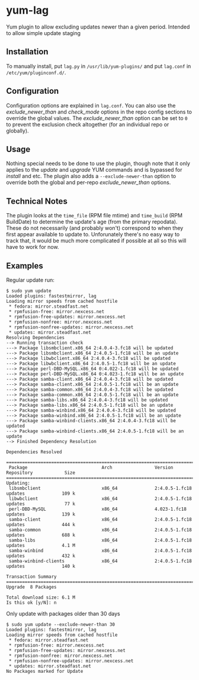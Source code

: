 yum-lag
=======

Yum plugin to allow excluding updates newer than a given period. Intended to
allow simple update staging

## Installation

To manually install, put `lag.py` in `/usr/lib/yum-plugins/` and put `lag.conf`
in `/etc/yum/pluginconf.d/`.

## Configuration

Configuration options are explained in `lag.conf`. You can also use the
*exclude_newer_than* and *check_mode* options in the repo config sections to
override the global values. The *exclude_newer_than* option can be set to `0`
to prevent the exclusion check altogether (for an individual repo or globally).

## Usage

Nothing special needs to be done to use the plugin, though note that it only
applies to the *update* and *upgrade* YUM commands and is bypassed for *install*
and etc. The plugin also adds a `--exclude-newer-than` option to override both
the global and per-repo *exclude_newer_than* options.

## Technical Notes

The plugin looks at the `time_file` (RPM file mtime) and `time_build` (RPM
BuildDate) to determine the update's age (from the primary repodata). These do
not necessarily (and probably won't) correspond to when they first appear
available to update to. Unforunately there's no easy way to track that, it would
be much more complicated if possible at all so this will have to work for now.

## Examples

Regular update run:
~~~~
$ sudo yum update
Loaded plugins: fastestmirror, lag
Loading mirror speeds from cached hostfile
 * fedora: mirror.steadfast.net
 * rpmfusion-free: mirror.nexcess.net
 * rpmfusion-free-updates: mirror.nexcess.net
 * rpmfusion-nonfree: mirror.nexcess.net
 * rpmfusion-nonfree-updates: mirror.nexcess.net
 * updates: mirror.steadfast.net
Resolving Dependencies
--> Running transaction check
---> Package libsmbclient.x86_64 2:4.0.4-3.fc18 will be updated
---> Package libsmbclient.x86_64 2:4.0.5-1.fc18 will be an update
---> Package libwbclient.x86_64 2:4.0.4-3.fc18 will be updated
---> Package libwbclient.x86_64 2:4.0.5-1.fc18 will be an update
---> Package perl-DBD-MySQL.x86_64 0:4.022-1.fc18 will be updated
---> Package perl-DBD-MySQL.x86_64 0:4.023-1.fc18 will be an update
---> Package samba-client.x86_64 2:4.0.4-3.fc18 will be updated
---> Package samba-client.x86_64 2:4.0.5-1.fc18 will be an update
---> Package samba-common.x86_64 2:4.0.4-3.fc18 will be updated
---> Package samba-common.x86_64 2:4.0.5-1.fc18 will be an update
---> Package samba-libs.x86_64 2:4.0.4-3.fc18 will be updated
---> Package samba-libs.x86_64 2:4.0.5-1.fc18 will be an update
---> Package samba-winbind.x86_64 2:4.0.4-3.fc18 will be updated
---> Package samba-winbind.x86_64 2:4.0.5-1.fc18 will be an update
---> Package samba-winbind-clients.x86_64 2:4.0.4-3.fc18 will be updated
---> Package samba-winbind-clients.x86_64 2:4.0.5-1.fc18 will be an update
--> Finished Dependency Resolution

Dependencies Resolved

=================================================================================================================
 Package                            Arch                Version                       Repository            Size
=================================================================================================================
Updating:
 libsmbclient                       x86_64              2:4.0.5-1.fc18                updates              109 k
 libwbclient                        x86_64              2:4.0.5-1.fc18                updates               77 k
 perl-DBD-MySQL                     x86_64              4.023-1.fc18                  updates              139 k
 samba-client                       x86_64              2:4.0.5-1.fc18                updates              444 k
 samba-common                       x86_64              2:4.0.5-1.fc18                updates              688 k
 samba-libs                         x86_64              2:4.0.5-1.fc18                updates              4.1 M
 samba-winbind                      x86_64              2:4.0.5-1.fc18                updates              432 k
 samba-winbind-clients              x86_64              2:4.0.5-1.fc18                updates              140 k

Transaction Summary
=================================================================================================================
Upgrade  8 Packages

Total download size: 6.1 M
Is this ok [y/N]: n
~~~~

Only update with packages older than 30 days
~~~~
$ sudo yum update --exclude-newer-than 30
Loaded plugins: fastestmirror, lag
Loading mirror speeds from cached hostfile
 * fedora: mirror.steadfast.net
 * rpmfusion-free: mirror.nexcess.net
 * rpmfusion-free-updates: mirror.nexcess.net
 * rpmfusion-nonfree: mirror.nexcess.net
 * rpmfusion-nonfree-updates: mirror.nexcess.net
 * updates: mirror.steadfast.net
No Packages marked for Update
~~~~
